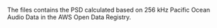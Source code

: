 The files contains the PSD calculated based on 256 kHz Pacific Ocean Audio Data in the AWS Open Data Registry.
